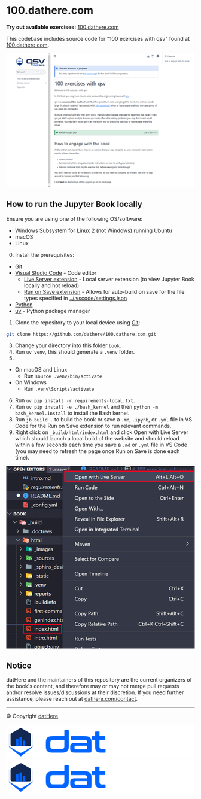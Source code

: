 # 100.dathere.com

**Try out available exercises:** [100.dathere.com](https://100.dathere.com)

This codebase includes source code for "100 exercises with qsv" found at [100.dathere.com](https://100.dathere.com).

![100.dathere.com preview](media/100.dathere.com-preview.png)

## How to run the Jupyter Book locally

Ensure you are using one of the following OS/software:

- Windows Subsystem for Linux 2 (not Windows) running Ubuntu
- macOS
- Linux

0. Install the prerequisites:

-   [Git](https://git-scm.com/)
-   [Visual Studio Code](https://code.visualstudio.com/) - Code editor
    -   [Live Server extension](https://marketplace.visualstudio.com/items?itemName=ritwickdey.LiveServer) - Local server extension (to view Jupyter Book locally and hot reload)
    -   [Run on Save extension](https://marketplace.visualstudio.com/items?itemName=emeraldwalk.RunOnSave) - Allows for auto-build on save for the file types specified in [../.vscode/settings.json](../.vscode/settings.json)
-   [Python](https://python.org/)
-   [uv](https://github.com/astral-sh/uv) - Python package manager

1. Clone the repository to your local device using [Git](https://git-scm.com/):

```bash
git clone https://github.com/dathere/100.dathere.com.git
```

3. Change your directory into this folder `book`.
4. Run `uv venv`, this should generate a `.venv` folder.
5.

-   On macOS and Linux
    -   Run `source .venv/bin/activate`
-   On Windows
    -   Run `.venv\Scripts\activate`

6. Run `uv pip install -r requirements-local.txt`.
7. Run `uv pip install -e ./bash_kernel` and then `python -m bash_kernel.install` to install the Bash kernel.
8. Run `jb build .` to build the book or save a `.md`, `.ipynb`, or `.yml` file in VS Code for the Run on Save extension to run relevant commands.
9. Right click on `_build/html/index.html` and click Open with Live Server which should launch a local build of the website and should reload within a few seconds each time you save a `.md` or `.yml` file in VS Code (you may need to refresh the page once Run on Save is done each time).

![Live Server example](media/live-server-example.png)

## Notice

datHere and the maintainers of this repository are the current organizers of the book's content, and therefore may or may not merge pull requests and/or resolve issues/discussions at their discretion. If you need further assistance, please reach out at [dathere.com/contact](https://dathere.com/contact).

---

© Copyright [datHere](https://dathere.com)

![datHere logo dark](media/datHere-logo.png#gh-dark-mode-only)
![datHere logo light](media/datHere-logo.png#gh-light-mode-only)
